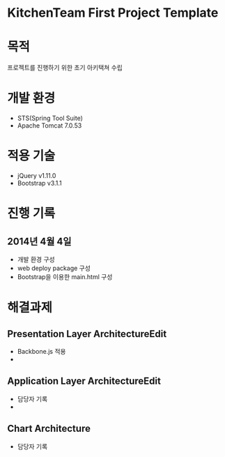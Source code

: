 KitchenTeam First Project Template
=====

# 목적
프로젝트를 진행하기 위한 초기 아키택쳐 수립

# 개발 환경
 * STS(Spring Tool Suite)
 * Apache Tomcat 7.0.53

# 적용 기술
 * jQuery v1.11.0
 * Bootstrap v3.1.1

# 진행 기록
## 2014년 4월 4일
 * 개발 환경 구성
 * web deploy package 구성
 * Bootstrap을 이용한 main.html 구성

# 해결과제
## Presentation Layer ArchitectureEdit
 * Backbone.js 적용
 * 

## Application Layer ArchitectureEdit
 * 담당자 기록
 * 

## Chart Architecture
 * 담당자 기록
